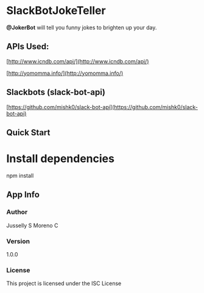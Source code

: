 # SlackBotJokeTeller
**@JokerBot** will tell you funny jokes to brighten up your day.

## APIs Used:
[http://www.icndb.com/api/](http://www.icndb.com/api/)

[http://yomomma.info/](http://yomomma.info/)

## Slackbots (slack-bot-api)
[https://github.com/mishk0/slack-bot-api](https://github.com/mishk0/slack-bot-api)

## Quick Start

# Install dependencies
npm install

## App Info

### Author
Jusselly S Moreno C

### Version

1.0.0

### License

This project is licensed under the ISC License
